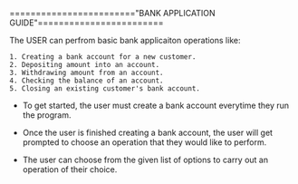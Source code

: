 ========================"BANK APPLICATION GUIDE"========================

The USER can perfrom basic bank applicaiton 
operations like:
    
    1. Creating a bank account for a new customer.  
    2. Depositing amount into an account.
    3. Withdrawing amount from an account.
    4. Checking the balance of an account.
    5. Closing an existing customer's bank account.


*   To get started, the user must create a bank account
    everytime they run the program.

*   Once the user is finished creating a bank account, 
    the user will get prompted to choose an operation 
    that they would like to perform.

*   The user can choose from the given list of options 
    to carry out an operation of their choice.
